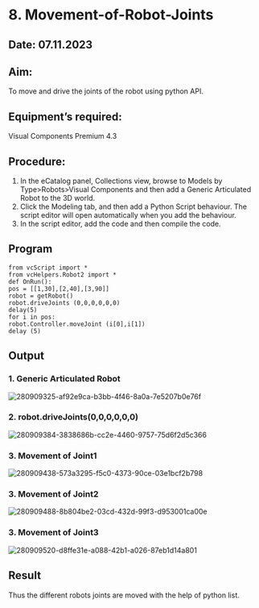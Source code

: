 # 8. Movement-of-Robot-Joints
## Date: 07.11.2023
## Aim:  
To move and drive the joints of the robot using python API.

## Equipment’s required:
Visual Components Premium 4.3

## Procedure:
1. 	In the eCatalog panel, Collections view, browse to Models by Type>Robots>Visual Components and then add a Generic Articulated Robot to the 3D world.
2. 	Click the Modeling tab, and then add a Python Script behaviour. The script editor will open automatically when you add the behaviour.
3. 	In the script editor, add the code and then compile the code.

## Program
```
from vcScript import *
from vcHelpers.Robot2 import *
def OnRun():
pos = [[1,30],[2,40],[3,90]]
robot = getRobot()
robot.driveJoints (0,0,0,0,0,0)
delay(5)
for i in pos:
robot.Controller.moveJoint (i[0],i[1])
delay (5)

```
## Output
### 1. Generic Articulated Robot
![280909325-af92e9ca-b3bb-4f46-8a0a-7e5207b0e76f](https://github.com/Darkwebnew/Movement-of-Robot-Joints/assets/143114486/31417441-9576-4a78-a04a-ebcce4902dfc)
### 2. robot.driveJoints(0,0,0,0,0,0)
![280909384-3838686b-cc2e-4460-9757-75d6f2d5c366](https://github.com/Darkwebnew/Movement-of-Robot-Joints/assets/143114486/9480cdc1-f2d3-4210-abd0-27ace25f3bca)
### 3. Movement of Joint1
![280909438-573a3295-f5c0-4373-90ce-03e1bcf2b798](https://github.com/Darkwebnew/Movement-of-Robot-Joints/assets/143114486/262b9fde-874c-49c9-8daa-dfc53a509a81)
### 3. Movement of Joint2
![280909488-8b804be2-03cd-432d-99f3-d953001ca00e](https://github.com/Darkwebnew/Movement-of-Robot-Joints/assets/143114486/c099b932-bf3b-4df3-9ec3-f3c9d28799f4)
### 3. Movement of Joint3
![280909520-d8ffe31e-a088-42b1-a026-87eb1d14a801](https://github.com/Darkwebnew/Movement-of-Robot-Joints/assets/143114486/ce203c1f-da82-4d9e-aa80-8c43dd82df81)
## Result 
Thus the different robots joints are moved with the help of python list.
